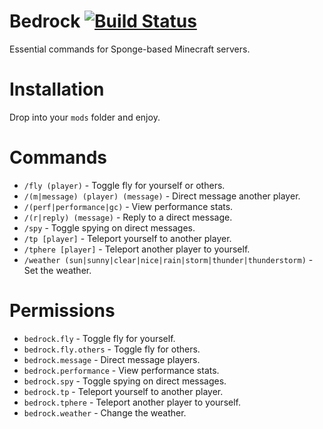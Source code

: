 # Bedrock [![Build Status](https://api.travis-ci.org/prism/Bedrock.png)](https://travis-ci.org/prism/Bedrock/)

Essential commands for Sponge-based Minecraft servers.

# Installation

Drop into your `mods` folder and enjoy.

# Commands

- `/fly (player)` - Toggle fly for yourself or others.
- `/(m|message) (player) (message)` - Direct message another player.
- `/(perf|performance|gc)` - View performance stats.
- `/(r|reply) (message)` - Reply to a direct message.
- `/spy` - Toggle spying on direct messages.
- `/tp [player]` - Teleport yourself to another player.
- `/tphere [player]` - Teleport another player to yourself.
- `/weather (sun|sunny|clear|nice|rain|storm|thunder|thunderstorm)` - Set the weather.

# Permissions

- `bedrock.fly` - Toggle fly for yourself.
- `bedrock.fly.others` - Toggle fly for others.
- `bedrock.message` - Direct message players.
- `bedrock.performance` - View performance stats.
- `bedrock.spy` - Toggle spying on direct messages.
- `bedrock.tp` - Teleport yourself to another player.
- `bedrock.tphere` - Teleport another player to yourself.
- `bedrock.weather` - Change the weather.